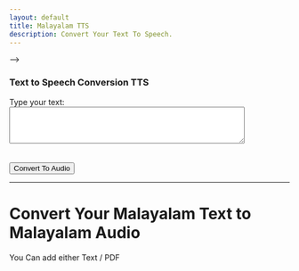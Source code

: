 ```yaml
---
layout: default
title: Malayalam TTS
description: Convert Your Text To Speech.
---
```


<link rel="stylesheet" href="styles.css">
<!-- <h2 class="centered-text" style="font-weight: bold;">Malayalam TTS</h2> <!-- Adjust the font size --> -->

<h3>Text to Speech Conversion TTS</h3>

<form action="process-text" method="post">
  <label for="text-input">Type your text:</label>
  <textarea id="text-input" name="user-text" rows="4" cols="50"></textarea>
  <br><br><br>
  <button type="submit" class="btn btn-custom">Convert To Audio</button>
</form>

<hr class="centered-line">

# Convert Your Malayalam Text to Malayalam Audio
<p class="centered-text">You Can add either Text / PDF </p>
